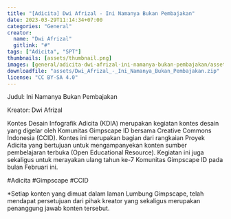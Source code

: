 ```yaml
---
title: "[Adicita] Dwi Afrizal - Ini Namanya Bukan Pembajakan"
date: 2023-03-29T11:14:34+07:00
categories: "General"
creator: 
  name: "Dwi Afrizal"
  gitlink: "#"
tags: ["Adicita", "SPT"]
thumbnails: [assets/thumbnail.png]
images: [general/adicita-dwi-afrizal-ini-namanya-bukan-pembajakan/assets/thumbnail.png]
downloadfile: "assets/Dwi_Afrizal_-_Ini_Namanya_Bukan_Pembajakan.zip"
license: "CC BY-SA 4.0"
---
```

Judul: Ini Namanya Bukan Pembajakan

Kreator: Dwi Afrizal


<!--more-->


Kontes Desain Infografik Adicita (KDIA) merupakan kegiatan kontes desain yang digelar oleh Komunitas Gimpscape ID bersama Creative Commons Indonesia (CCID). Kontes ini merupakan bagian dari rangkaian Proyek Adicita yang bertujuan untuk mengampanyekan konten sumber pembelajaran terbuka (Open Educational Resource). Kegiatan ini juga sekaligus untuk merayakan ulang tahun ke-7 Komunitas Gimpscape ID pada bulan Februari ini.

#Adicita #Gimpscape #CCID

*Setiap konten yang dimuat dalam laman Lumbung Gimpscape, telah mendapat persetujuan dari pihak kreator yang sekaligus merupakan penanggung jawab konten tersebut.
